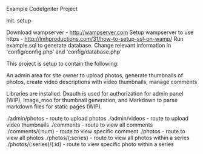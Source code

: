 Example CodeIgniter Project

Init. setup

Download wampserver - http://wampserver.com
Setup wampserver to use https - http://lmhproductions.com/31/how-to-setup-ssl-on-wamp/
Run example.sql to generate database.
Change relevant information in 'config/config.php' and 'config/database.php'

This project is setup to contain the following:

An admin area for site owner to upload photos, generate thumbnails of photos, create video descriptions with video thumbnails, manage comments

Libraries are installed. Dxauth is used for authorization for admin panel (WIP), Image_moo for thumbnail generation, and Markdown to parse markdown files for static pages (WIP).


./admin/photos              - route to upload photos
./admin/videos              - route to upload video thumbnails
./comments                  - route to view all comments
./comments/(:num)           - route to view specific comment
./photos                    - route to view all photos
./photos/(:series)          - route to view all photos within a series
./photos/(:series)/(:id)    - route to view specific photo within a series